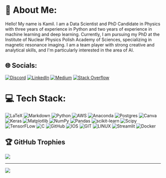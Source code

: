 # 💫 About Me:
Hello! My name is Kamil. I am a Data Scientist and PhD Candidate in Physics with three years of experience in Python and two years of experience in machine learning and deep learning. Currently, I am pursuing my PhD at the Institute of Nuclear Physics Polish Academy of Sciences, specializing in magnetic resonance imaging. I am a team player with strong creative and analytical skills, and I'm particularly interested in the area of AI. 


## 🌐 Socials:
[![Discord](https://img.shields.io/badge/Discord-%237289DA.svg?logo=discord&logoColor=white)](https://discord.gg/kamroki) [![LinkedIn](https://img.shields.io/badge/LinkedIn-%230077B5.svg?logo=linkedin&logoColor=white)](https://www.linkedin.com/in/kamroki/) [![Medium](https://img.shields.io/badge/Medium-12100E?logo=medium&logoColor=white)](https://medium.com/@kamil.stachurski_29607) [![Stack Overflow](https://img.shields.io/badge/-Stackoverflow-FE7A16?logo=stack-overflow&logoColor=white)](https://stackoverflow.com/users/KamRoki) 

# 💻 Tech Stack:
![LaTeX](https://img.shields.io/badge/latex-%23008080.svg?style=for-the-badge&logo=latex&logoColor=white) ![Markdown](https://img.shields.io/badge/markdown-%23000000.svg?style=for-the-badge&logo=markdown&logoColor=white) ![Python](https://img.shields.io/badge/python-3670A0?style=for-the-badge&logo=python&logoColor=ffdd54) ![AWS](https://img.shields.io/badge/AWS-%23FF9900.svg?style=for-the-badge&logo=amazon-aws&logoColor=white) ![Anaconda](https://img.shields.io/badge/Anaconda-%2344A833.svg?style=for-the-badge&logo=anaconda&logoColor=white) ![Postgres](https://img.shields.io/badge/postgres-%23316192.svg?style=for-the-badge&logo=postgresql&logoColor=white) ![Canva](https://img.shields.io/badge/Canva-%2300C4CC.svg?style=for-the-badge&logo=Canva&logoColor=white) ![Keras](https://img.shields.io/badge/Keras-%23D00000.svg?style=for-the-badge&logo=Keras&logoColor=white) ![Matplotlib](https://img.shields.io/badge/Matplotlib-%23ffffff.svg?style=for-the-badge&logo=Matplotlib&logoColor=black) ![NumPy](https://img.shields.io/badge/numpy-%23013243.svg?style=for-the-badge&logo=numpy&logoColor=white) ![Pandas](https://img.shields.io/badge/pandas-%23150458.svg?style=for-the-badge&logo=pandas&logoColor=white) ![scikit-learn](https://img.shields.io/badge/scikit--learn-%23F7931E.svg?style=for-the-badge&logo=scikit-learn&logoColor=white) ![Scipy](https://img.shields.io/badge/SciPy-%230C55A5.svg?style=for-the-badge&logo=scipy&logoColor=%white) ![TensorFLow](https://img.shields.io/badge/tensorflow-%23FF6F00.svg?&style=for-the-badge&logo=tensorflow&logoColor=white) ![C](https://img.shields.io/badge/c-%2300599C.svg?style=for-the-badge&logo=c&logoColor=white) ![GitHub](https://img.shields.io/badge/GitHub-%23121011.svg?style=for-the-badge&logo=github&logoColor=white) ![IOS](https://img.shields.io/badge/IOS-%2320232a.svg?style=for-the-badge&logo=apple&logoColor=white) ![GIT](https://img.shields.io/badge/Git-fc6d26?style=for-the-badge&logo=git&logoColor=white) ![LINUX](https://img.shields.io/badge/Linux-FCC624?style=for-the-badge&logo=linux&logoColor=black) ![Streamlit](https://img.shields.io/badge/streamlit-%23FF4B4B.svg?&style=for-the-badge&logo=streamlit&logoColor=white) ![Docker](https://img.shields.io/badge/docker-%230db7ed.svg?style=for-the-badge&logo=docker&logoColor=white)

## 🏆 GitHub Trophies
![](https://github-profile-trophy.vercel.app/?username=KamRoki&theme=radical&no-frame=false&no-bg=true&margin-w=4)

---
[![](https://visitcount.itsvg.in/api?id=KamRoki&icon=0&color=0)](https://visitcount.itsvg.in)

<!-- Proudly created with GPRM ( https://gprm.itsvg.in ) -->
